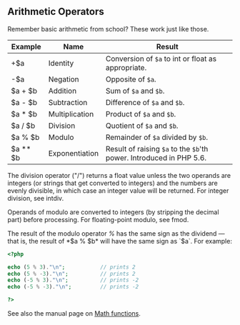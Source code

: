 Arithmetic Operators
--------------------

Remember basic arithmetic from school? These work just like those.

| Example    | Name           | Result                                                                                                 |
|------------|----------------|--------------------------------------------------------------------------------------------------------|
| +$a        | Identity       | Conversion of `$a` to <span class="type">int</span> or <span class="type">float</span> as appropriate. |
| -$a        | Negation       | Opposite of `$a`.                                                                                      |
| $a + $b    | Addition       | Sum of `$a` and `$b`.                                                                                  |
| $a - $b    | Subtraction    | Difference of `$a` and `$b`.                                                                           |
| $a \* $b   | Multiplication | Product of `$a` and `$b`.                                                                              |
| $a / $b    | Division       | Quotient of `$a` and `$b`.                                                                             |
| $a % $b    | Modulo         | Remainder of `$a` divided by `$b`.                                                                     |
| $a \*\* $b | Exponentiation | Result of raising `$a` to the `$b`'th power. Introduced in PHP 5.6.                                    |

The division operator ("/") returns a float value unless the two
operands are integers (or strings that get converted to integers) and
the numbers are evenly divisible, in which case an integer value will be
returned. For integer division, see <span
class="function">intdiv</span>.

Operands of modulo are converted to integers (by stripping the decimal
part) before processing. For floating-point modulo, see <span
class="function">fmod</span>.

The result of the modulo operator *%* has the same sign as the dividend
— that is, the result of *$a % $b* will have the same sign as `$a`. For
example:

``` php
<?php

echo (5 % 3)."\n";           // prints 2
echo (5 % -3)."\n";          // prints 2
echo (-5 % 3)."\n";          // prints -2
echo (-5 % -3)."\n";         // prints -2

?>
```

See also the manual page on
<a href="/ref/math.html" class="link">Math functions</a>.
